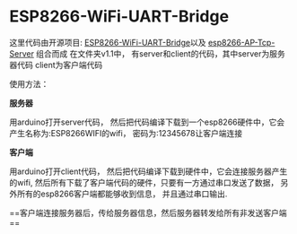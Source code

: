 # ESP8266-WiFi-UART-Bridge
这里代码由开源项目:
[ESP8266-WiFi-UART-Bridge](https://github.com/roboremo/ESP8266-WiFi-UART-Bridgehttps://github.com/roboremo/ESP8266-WiFi-UART-Bridge)以及
[esp8266-AP-Tcp-Server](esp8266-AP-Tcp-Server)
组合而成
在文件夹v1.1中， 有server和client的代码，其中server为服务器代码
client为客户端代码

使用方法：

**服务器**

用arduino打开server代码， 然后把代码编译下载到一个esp8266硬件中，它会产生名称为:ESP8266WIFI的wifi， 密码为:12345678让客户端连接

**客户端**

用arduino打开client代码， 然后把代码编译下载到硬件中，它会连接服务器产生的wifi, 然后所有下载了客户端代码的硬件，只要有一方通过串口发送了数据， 另外所有的esp8266客户端都能够收到信息， 并且通过串口输出.

==客户端连接服务器后，传给服务器信息，然后服务器转发给所有非发送客户端==




